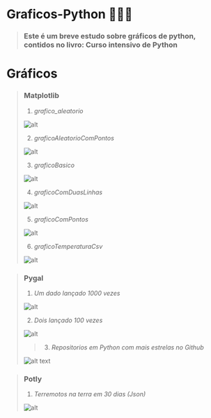 # Graficos-Python 🐍🐍🐍

> ### Este é um breve estudo sobre gráficos de python, contidos no livro: **Curso intensivo de Python**


# Gráficos 


> ### **Matplotlib**
> 1. _grafico_aleatorio_
> 
> ![alt](images/matplot/grafico_aleatorio.png)
> 
> 2. _graficoAleatorioComPontos_ 
> 
> ![alt](images/matplot/graficoAleatorioComPontos.png)
> 
> 3. _graficoBasico_ 
> 
> ![alt](images/matplot/graficoBasico.png)
> 
> 4. _graficoComDuasLinhas_ 
> 
> ![alt](images/matplot/graficoComDuasLinhas.png)
> 
> 5. _graficoComPontos_ 
> 
> ![alt](images/matplot/graficoComPontos.png)
> 
> 6. _graficoTemperaturaCsv_ 
> 
> ![alt](images/matplot/graficoTemperaturaCsv.png)

> ### **Pygal**
> 1. _Um dado lançado 1000 vezes_ 
> 
> ![alt](images/pygal/one_dice_1000_times.png)
> 
> 2. _Dois lançado 100 vezes_ 
> 
> ![alt](images/pygal/dual_dice_100_times.png)
> 
> > 3. _Repositorios em Python com mais estrelas no Github_ 
> 
> ![alt text](images/pygal/python_repos.svg)

> ### **Potly**
> 1. _Terremotos na terra em 30 dias (Json)_ 
> 
> ![alt](images/potly/newplot.png)